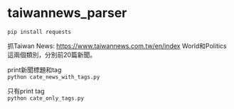 # taiwannews_parser

`pip install requests`

抓Taiwan News: https://www.taiwannews.com.tw/en/index
World和Politics這兩個類別，分別前20篇新聞。

print新聞標題和tag<br>
`python cate_news_with_tags.py`

只有print tag<br>
`python cate_only_tags.py`
